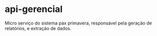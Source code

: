 # api-gerencial
Micro serviço do sistema pax primavera, responsável pela geração de relatórios, e extração de dados.
